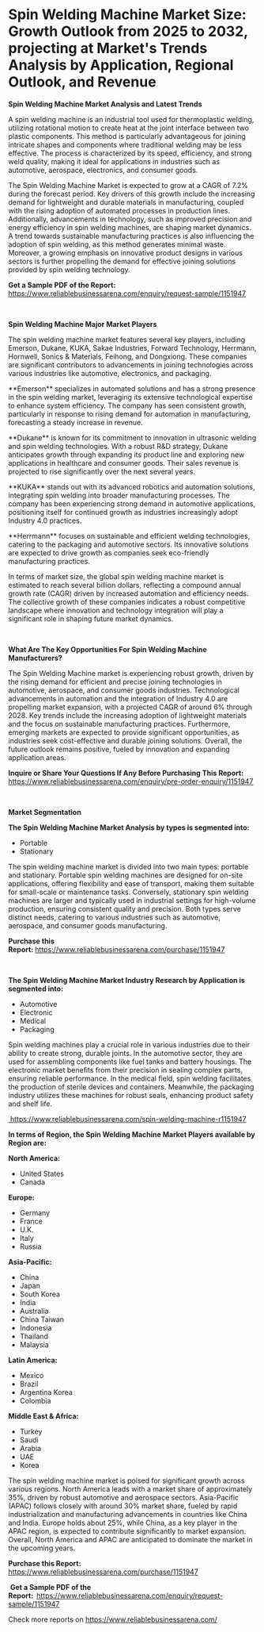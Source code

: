 <p><h1>Spin Welding Machine Market Size: Growth Outlook from 2025 to 2032, projecting at Market's Trends Analysis by Application, Regional Outlook, and Revenue</h1></p><p><strong>Spin Welding Machine Market Analysis and Latest Trends</strong></p>
<p><p>A spin welding machine is an industrial tool used for thermoplastic welding, utilizing rotational motion to create heat at the joint interface between two plastic components. This method is particularly advantageous for joining intricate shapes and components where traditional welding may be less effective. The process is characterized by its speed, efficiency, and strong weld quality, making it ideal for applications in industries such as automotive, aerospace, electronics, and consumer goods.</p><p>The Spin Welding Machine Market is expected to grow at a CAGR of 7.2% during the forecast period. Key drivers of this growth include the increasing demand for lightweight and durable materials in manufacturing, coupled with the rising adoption of automated processes in production lines. Additionally, advancements in technology, such as improved precision and energy efficiency in spin welding machines, are shaping market dynamics. A trend towards sustainable manufacturing practices is also influencing the adoption of spin welding, as this method generates minimal waste. Moreover, a growing emphasis on innovative product designs in various sectors is further propelling the demand for effective joining solutions provided by spin welding technology.</p></p>
<p><strong>Get a Sample PDF of the Report:&nbsp;</strong> <a href="https://www.reliablebusinessarena.com/enquiry/request-sample/1151947?utm_campaign=1943&utm_medium=2&utm_source=Github&utm_content=ia&utm_term=19022025&utm_id=spin-welding-machine">https://www.reliablebusinessarena.com/enquiry/request-sample/1151947</a></p>
<p>&nbsp;</p>
<p><strong>Spin Welding Machine Major Market Players</strong></p>
<p><p>The spin welding machine market features several key players, including Emerson, Dukane, KUKA, Sakae Industries, Forward Technology, Herrmann, Hornwell, Sonics & Materials, Feihong, and Dongxiong. These companies are significant contributors to advancements in joining technologies across various industries like automotive, electronics, and packaging.</p><p>**Emerson** specializes in automated solutions and has a strong presence in the spin welding market, leveraging its extensive technological expertise to enhance system efficiency. The company has seen consistent growth, particularly in response to rising demand for automation in manufacturing, forecasting a steady increase in revenue.</p><p>**Dukane** is known for its commitment to innovation in ultrasonic welding and spin welding technologies. With a robust R&D strategy, Dukane anticipates growth through expanding its product line and exploring new applications in healthcare and consumer goods. Their sales revenue is projected to rise significantly over the next several years.</p><p>**KUKA** stands out with its advanced robotics and automation solutions, integrating spin welding into broader manufacturing processes. The company has been experiencing strong demand in automotive applications, positioning itself for continued growth as industries increasingly adopt Industry 4.0 practices.</p><p>**Herrmann** focuses on sustainable and efficient welding technologies, catering to the packaging and automotive sectors. Its innovative solutions are expected to drive growth as companies seek eco-friendly manufacturing practices.</p><p>In terms of market size, the global spin welding machine market is estimated to reach several billion dollars, reflecting a compound annual growth rate (CAGR) driven by increased automation and efficiency needs. The collective growth of these companies indicates a robust competitive landscape where innovation and technology integration will play a significant role in shaping future market dynamics.</p></p>
<p>&nbsp;</p>
<p><strong>What Are The Key Opportunities For Spin Welding Machine Manufacturers?</strong></p>
<p><p>The Spin Welding Machine market is experiencing robust growth, driven by the rising demand for efficient and precise joining technologies in automotive, aerospace, and consumer goods industries. Technological advancements in automation and the integration of Industry 4.0 are propelling market expansion, with a projected CAGR of around 6% through 2028. Key trends include the increasing adoption of lightweight materials and the focus on sustainable manufacturing practices. Furthermore, emerging markets are expected to provide significant opportunities, as industries seek cost-effective and durable joining solutions. Overall, the future outlook remains positive, fueled by innovation and expanding application areas.</p></p>
<p><strong>Inquire or Share Your Questions If Any Before Purchasing This Report:</strong> <a href="https://www.reliablebusinessarena.com/enquiry/pre-order-enquiry/1151947?utm_campaign=1943&utm_medium=2&utm_source=Github&utm_content=ia&utm_term=19022025&utm_id=spin-welding-machine">https://www.reliablebusinessarena.com/enquiry/pre-order-enquiry/1151947</a></p>
<p>&nbsp;</p>
<p><strong>Market Segmentation</strong></p>
<p><strong>The Spin Welding Machine Market Analysis by types is segmented into:</strong></p>
<p><ul><li>Portable</li><li>Stationary</li></ul></p>
<p><p>The spin welding machine market is divided into two main types: portable and stationary. Portable spin welding machines are designed for on-site applications, offering flexibility and ease of transport, making them suitable for small-scale or maintenance tasks. Conversely, stationary spin welding machines are larger and typically used in industrial settings for high-volume production, ensuring consistent quality and precision. Both types serve distinct needs, catering to various industries such as automotive, aerospace, and consumer goods manufacturing.</p></p>
<p><strong>Purchase this Report:&nbsp;</strong><a href="https://www.reliablebusinessarena.com/purchase/1151947?utm_campaign=1943&utm_medium=2&utm_source=Github&utm_content=ia&utm_term=19022025&utm_id=spin-welding-machine">https://www.reliablebusinessarena.com/purchase/1151947</a></p>
<p>&nbsp;</p>
<p><strong>The Spin Welding Machine Market Industry Research by Application is segmented into:</strong></p>
<p><ul><li>Automotive</li><li>Electronic</li><li>Medical</li><li>Packaging</li></ul></p>
<p><p>Spin welding machines play a crucial role in various industries due to their ability to create strong, durable joints. In the automotive sector, they are used for assembling components like fuel tanks and battery housings. The electronic market benefits from their precision in sealing complex parts, ensuring reliable performance. In the medical field, spin welding facilitates the production of sterile devices and containers. Meanwhile, the packaging industry utilizes these machines for robust seals, enhancing product safety and shelf life.</p></p>
<p><a href="https://www.reliablebusinessarena.com/spin-welding-machine-r1151947?utm_campaign=1943&utm_medium=2&utm_source=Github&utm_content=ia&utm_term=19022025&utm_id=spin-welding-machine">&nbsp;https://www.reliablebusinessarena.com/spin-welding-machine-r1151947</a></p>
<p><strong>In terms of Region, the Spin Welding Machine Market Players available by Region are:</strong></p>
<p>
    <p> <strong> North America: </strong>
        <ul>
            <li>United States</li>
            <li>Canada</li>
        </ul>
        </p> 
    <p> <strong> Europe: </strong>
        <ul>
            <li>Germany</li>
            <li>France</li>
            <li>U.K.</li>
            <li>Italy</li>
            <li>Russia</li>
        </ul>
        </p> 
    <p> <strong> Asia-Pacific: </strong>
        <ul>
            <li>China</li>
            <li>Japan</li>
            <li>South Korea</li>
            <li>India</li>
            <li>Australia</li>
            <li>China Taiwan</li>
            <li>Indonesia</li>
            <li>Thailand</li>
            <li>Malaysia</li>
        </ul>
        </p> 
    <p> <strong> Latin America: </strong>
        <ul>
            <li>Mexico</li>
            <li>Brazil</li>
            <li>Argentina Korea</li>
            <li>Colombia</li>
        </ul>
        </p> 
    <p> <strong> Middle East & Africa: </strong>
        <ul>
            <li>Turkey</li>
            <li>Saudi</li>
            <li>Arabia</li>
            <li>UAE</li>
            <li>Korea</li>
        </ul>
    </p>
    </p>
<p><p>The spin welding machine market is poised for significant growth across various regions. North America leads with a market share of approximately 35%, driven by robust automotive and aerospace sectors. Asia-Pacific (APAC) follows closely with around 30% market share, fueled by rapid industrialization and manufacturing advancements in countries like China and India. Europe holds about 25%, while China, as a key player in the APAC region, is expected to contribute significantly to market expansion. Overall, North America and APAC are anticipated to dominate the market in the upcoming years.</p></p>
<p><strong>Purchase this Report: </strong><a href="https://www.reliablebusinessarena.com/purchase/1151947?utm_campaign=1943&utm_medium=2&utm_source=Github&utm_content=ia&utm_term=19022025&utm_id=spin-welding-machine">https://www.reliablebusinessarena.com/purchase/1151947</a></p>
<p>&nbsp;<strong>Get a Sample PDF of the Report:&nbsp;&nbsp;</strong><a href="https://www.reliablebusinessarena.com/enquiry/request-sample/1151947?utm_campaign=1943&utm_medium=2&utm_source=Github&utm_content=ia&utm_term=19022025&utm_id=spin-welding-machine">https://www.reliablebusinessarena.com/enquiry/request-sample/1151947</a></p>
<p><strong></strong></p>
<p>Check more reports on <a href="https://www.reliablebusinessarena.com/?utm_campaign=1943&utm_medium=2&utm_source=Github&utm_content=ia&utm_term=19022025&utm_id=spin-welding-machine">https://www.reliablebusinessarena.com/</a></p>